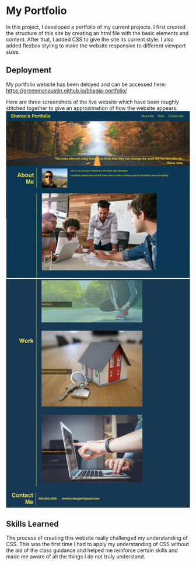 # My Portfolio

In this project, I developed a portfolio of my current projects.  I first created the structure of this site by creating an html file with the basic elements and content.  After that, I added CSS to give the site its current style.  I also added flexbox styling to make the website responsive to different viewport sizes.  

## Deployment

My portfolio website has been deloyed and can be accessed here: https://greenmanaustin.github.io/bhagia-portfolio/

Here are three screenshots of the live website which have been roughly stitched together to give an approximation of how the website appears:
![This is the top of the website](./assets/images/portfolio-1.png)
![This is the bottom of the website](./assets/images/portfolio-2.png)


## Skills Learned

The process of creating this website really challenged my understanding of CSS.  This was the first time I had to apply my understanding of CSS without the aid of the class guidance and helped me reinforce certain skills and made me aware of all the things I do not truly understand. 